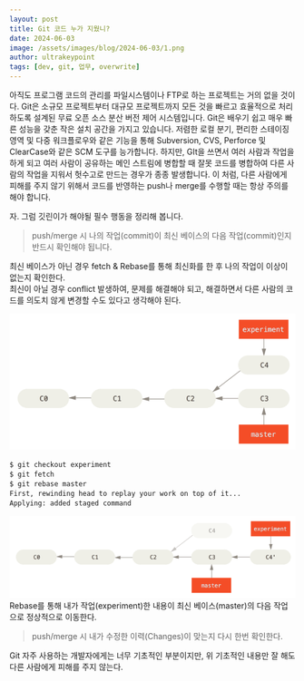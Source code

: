 ```yaml
---
layout: post
title: Git 코드 누가 지웠니?
date: 2024-06-03
image: /assets/images/blog/2024-06-03/1.png
author: ultrakeypoint
tags: [dev, git, 업무, overwrite]
---
```


아직도 프로그램 코드의 관리를 파일시스템이나 FTP로 하는 프로젝트는 거의 없을 것이다. Git은 소규모 프로젝트부터 대규모 프로젝트까지 모든 것을 빠르고 효율적으로 처리하도록 설계된 무료 오픈 소스 분산 버전 제어 시스템입니다. Git은 배우기 쉽고 매우 빠른 성능을 갖춘 작은 설치 공간을 가지고 있습니다. 저렴한 로컬 분기, 편리한 스테이징 영역 및 다중 워크플로우와 같은 기능을 통해 Subversion, CVS, Perforce 및 ClearCase와 같은 SCM 도구를 능가합니다. 하지만, GIt을 쓰면서 여러 사람과 작업을 하게 되고 여러 사람이 공유하는 메인 스트림에 병합할 때 잘못 코드를 병합하여 다른 사람의 작업을 지워서 헛수고로 만드는 경우가 종종 발생합니다. 이 처럼, 다른 사람에게 피해를 주지 않기 위해서 코드를 반영하는 push나 merge를 수행할 때는 항상 주의를 해야 합니다.

자. 그럼 깃린이가 해야될 필수 행동을 정리해 봅니다.

> push/merge 시 나의 작업(commit)이 최신 베이스의 다음 작업(commit)인지 반드시 확인해야 됩니다.

최신 베이스가 아닌 경우 fetch & Rebase를 통해 최신화를 한 후 나의 작업이 이상이 없는지 확인한다.  
최신이 아닐 경우 conflict 발생하여, 문제를 해결해야 되고, 해결하면서 다른 사람의 코드를 의도치 않게 변경할 수도 있다고 생각해야 된다.

![Rebase-Before]

```bash
$ git checkout experiment
$ git fetch
$ git rebase master
First, rewinding head to replay your work on top of it...
Applying: added staged command
```

![Rebase-After]  
Rebase를 통해 내가 작업(experiment)한 내용이 최신 베이스(master)의 다음 작업으로 정상적으로 이동한다.

> push/merge 시 내가 수정한 이력(Changes)이 맞는지 다시 한번 확인한다.

Git 자주 사용하는 개발자에게는 너무 기초적인 부분이지만, 위 기초적인 내용만 잘 해도 다른 사람에게 피해를 주지 않는다.

[Rebase-Before]: /assets/images/blog/2024-06-03/2.png
[Rebase-After]: /assets/images/blog/2024-06-03/3.png
